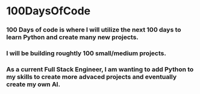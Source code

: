 # 100DaysOfCode

### 100 Days of code is where I will utilize the next 100 days to learn Python and create many new projects. 
### I will be building roughtly 100 small/medium projects. 
### As a current Full Stack Engineer, I am wanting to add Python to my skills to create more advaced projects and eventually create my own AI.  